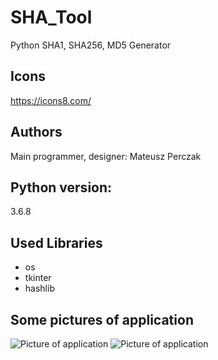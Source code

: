 # SHA_Tool
Python SHA1, SHA256, MD5 Generator

## Icons
https://icons8.com/

## Authors
Main programmer, designer: Mateusz Perczak

## Python version:
3.6.8

## Used Libraries
+ os
+ tkinter
+ hashlib

## Some pictures of application
![Picture of application](https://github.com/losek1/SHA_Tool/blob/master/images/1.PNG)
![Picture of application](https://github.com/losek1/SHA_Tool/blob/master/images/2.PNG)
